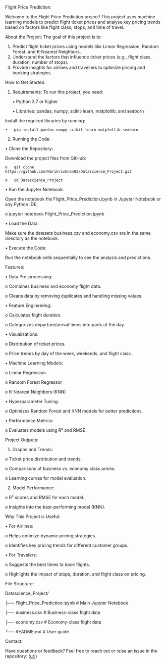 Flight Price Prediction:

Welcome to the Flight Price Prediction project! This project uses machine learning models to predict flight ticket prices and analyse key pricing trends based on factors like flight class, stops, and time of travel.

About the Project:
The goal of this project is to:
  1.	Predict flight ticket prices using models like Linear Regression, Random Forest, and K-Nearest Neighbors.
  2.	Understand the factors that influence ticket prices (e.g., flight class, duration, number of stops).
  3.	Provide insights for airlines and travellers to optimize pricing and booking strategies.

How to Get Started:

1. Requirements:
  To run this project, you need:

    •	Python 3.7 or higher
   
    •	Libraries: pandas, numpy, scikit-learn, matplotlib, and seaborn

  Install the required libraries by running:

    •	pip install pandas numpy scikit-learn matplotlib seaborn

2. Running the Code:

  •	Clone the Repository:
  
  Download the project files from GitHub:
  
    o	git clone https://github.com/Harikrishnan03/Datascience_Project.git
    
    o	cd Datascience_Project
   
  •	Run the Jupyter Notebook:
  
Open the notebook file Flight_Price_Prediction.ipynb in Jupyter Notebook or any Python IDE:
  
  o	jupyter notebook Flight_Price_Prediction.ipynb
    
•	Load the Data:

  Make sure the datasets business.csv and economy.csv are in the same directory as the notebook.
    
•	Execute the Code:
  
  Run the notebook cells sequentially to see the analysis and predictions.
    
Features:

•	Data Pre-processing:
    
  o	Combines business and economy flight data.
  
  o	Cleans data by removing duplicates and handling missing values.
    
•	Feature Engineering:

  o	Calculates flight duration.
    
  o	Categorizes departure/arrival times into parts of the day.
    
•	Visualizations:
  
  o	Distribution of ticket prices.
  
  o	Price trends by day of the week, weekends, and flight class.
    
•	Machine Learning Models:

  o	Linear Regression
  
  o	Random Forest Regressor
  
  o	K-Nearest Neighbors (KNN)
    
•	Hyperparameter Tuning:
  
  o	Optimizes Random Forest and KNN models for better predictions.
  
•	Performance Metrics:

  o	Evaluates models using R² and RMSE.
    
Project Outputs:

1.	Graphs and Trends:
   
  o	Ticket price distribution and trends.
  
  o	Comparisons of business vs. economy class prices.
  
  o	Learning curves for model evaluation.

2.	Model Performance:
   
  o	R² scores and RMSE for each model.
  
  o	Insights into the best-performing model (KNN).

Why This Project is Useful:

•	For Airlines:
  
  o	Helps optimize dynamic pricing strategies.
  
  o	Identifies key pricing trends for different customer groups.
  
•	For Travelers:
  
  o	Suggests the best times to book flights.
  
  o	Highlights the impact of stops, duration, and flight class on pricing.

File Structure:

  Datascience_Project/
  
  ├── Flight_Price_Prediction.ipynb   # Main Jupyter Notebook
  
  ├── business.csv                    # Business-class flight data
  
  ├── economy.csv                     # Economy-class flight data
  
  └── README.md                       # User guide
 
Contact:

Have questions or feedback? Feel free to reach out or raise an issue in the repository:
([url](https://github.com/Harikrishnan03/Datascience_Project(url)))

